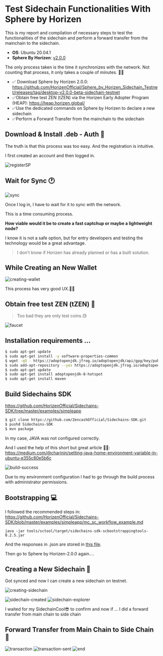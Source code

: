# Test Sidechain Functionalities With Sphere by Horizen

This is my report and compilation of necessary steps to test the functionalities of the sidechain and perform a forward transfer from the mainchain to the sidechain.

- **OS**: Ubuntu 20.04.1
- **Sphere By Horizen**: [v2.0.0](https://github.com/HorizenOfficial/Sphere_by_Horizen_Sidechain_Testnet/releases/download/desktop-v2.0.0-beta-sidechain-testnet/Sphere_by_Horizen_Sidechain_Testnet-2.0.0-beta.deb)

The only process taken is the time it synchronizes with the network. Not counting that process, it only takes a couple of minutes. 👍🏻

- ✅ Download Sphere by Horizen 2.0.0: https://github.com/HorizenOfficial/Sphere_by_Horizen_Sidechain_Testnet/releases/tag/desktop-v2.0.0-beta-sidechain-testnet
- ✅Obtain free test ZEN (tZEN) via the Horizen Early Adopter Program (HEAP): https://heap.horizen.global/
- ✅Use the dedicated commands on Sphere by Horizen to declare a new sidechain
- ✅Perform a Forward Transfer from the mainchain to the sidechain

## Download & Install .deb - Auth 🔐

The truth is that this process was too easy. And the registration is intuitive.

I first created an account and then logged in.

![registerSP](./assets/registerSP.png)

## Wait for Sync 🕐

![sync](./assets/sync.png)

Once I log in, I have to wait for it to sync with the network.

This is a time consuming process.

**How viable would it be to create a fast captchup or maybe a lightweight node?**

I know it is not a safe option, but for entry developers and testing the technology would be a great advantage.
 
> I don't know if Horizen has already planned or has a built solution.

## While Creating an New Wallet

 ![creating-wallet](./assets/create-wallet.gif)

This process has very good UX.👌🏻

## Obtain free test ZEN (tZEN) 🤩

> Too bad they are only test coins.😓

![faucet](./assets/faucet.png)

## Installation requirements ...

```bash
$ sudo apt-get update
$ sudo apt-get install -y software-properties-common
$ wget -qO - https://adoptopenjdk.jfrog.io/adoptopenjdk/api/gpg/key/public | sudo apt-key add -
$ sudo add-apt-repository --yes https://adoptopenjdk.jfrog.io/adoptopenjdk/deb/
$ sudo apt-get update
$ sudo apt-get install adoptopenjdk-8-hotspot
$ sudo apt-get install maven
```

## Build Sidechains SDK

https://github.com/HorizenOfficial/Sidechains-SDK/tree/master/examples/simpleapp

```bash
$ git clone https://github.com/ZencashOfficial/Sidechains-SDK.git
$ pushd Sidechains-SDK
$ mvn package
```

In my case, JAVA was not configured correctly.

And I used the help of this short but great article 👍🏻: 
https://medium.com/@charinin/setting-java-home-environment-variable-in-ubuntu-e355c80e5b6c

![build-success](./assets/build.png)

Due to my environment configuration I had to go through the build process with administrator permissions.

## Bootstrapping 💻

I followed the recommended steps in:
https://github.com/HorizenOfficial/Sidechains-SDK/blob/master/examples/simpleapp/mc_sc_workflow_example.md

`java -jar tools/sctool/target/sidechains-sdk-scbootstrappingtools-0.2.5.jar`

And the responses in .json are stored in [this file](./simpleapp.response.jsonc).

Then go to Sphere by Horizen-2.0.0 again....

## Creating a New Sidechain 🔅

Got synced and now I can create a new sidechain on testnet.

![creating-sidechain](./assets/create-sidechain.png)

![sidechain-created](./assets/sidechain-created.png)
![sidechain-explorer](./assets/sidechain-explorer.png)

I waited for my SidechainCool😎 to confirm and now if ... I did a forward transfer from main chain to side chain

## Forward Transfer from Main Chain to Side Chain 🤑
![transaction](./assets/transaction.png)
![transaction-sent](./assets/transaction-sent.png)
![end](./assets/end.png)
